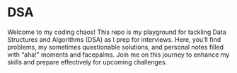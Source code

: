 # DSA
Welcome to my coding chaos! This repo is my playground for tackling Data Structures and Algorithms (DSA) as I prep for interviews. Here, you’ll find problems, my sometimes questionable solutions, and personal notes filled with “aha!” moments and facepalms. Join me on this journey to enhance my skills and prepare effectively for upcoming challenges.
